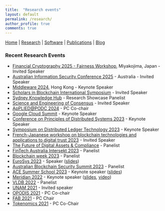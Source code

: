 ```yaml
---
title:  "Research events"
layout: default
permalink: /research/
author_profile: true
comments: true
---
```


[Home](../index) | [Research](../research) | [Software](../software) | [Publications](../publications) | [Blog](../blog)

### Recent Research Events

- [Financial Cryptography 2025 - Fairness Workshop](https://fc25.ifca.ai/cfp.html), Miyakojima, Japan - Invited Speaker
- [Australian Information Security Conference 2025](https://sites.google.com/view/aisc2025/home?authuser=0) - Australia - Invited Speaker
- [Middleware 2024](https://middleware-conf.github.io/2024/), Hong Kong - Keynote Speaker
- [Scholars in Blockchain International Symposium](https://britishblockchainassociation.org/sibis2024/) - Invited Speaker
- [Sydney Knowledge Hub](https://www.sydney.edu.au/engage/industry-business-partnerships/sydney-knowledge-hub.html) - Research Showcase Panelist 
- [Science and Engineering of Consensus](https://tselab.stanford.edu/workshop-sbc24/) - Invited Speaker
- [ApPLIED@PODC 2024](https://www.cse.chalmers.se/~elad/ApPLIED2024/) - PC Co-chair
- [Google Cloud Summit](https://cloudonair.withgoogle.com/events/summit-sydney-2024) - Keynote Speaker
- [Conference on Principles of Distributed Systems 2023](https://xdefago.github.io/opodis23/) - Keynote Speaker
- [Symposium on Distributed Ledger Technology 2023](https://symposium-dlt.org/) - Keynote Speaker
- [French-Japanese workshop on blockchain technologies and applications to digital trust 2023](https://dal.sfc.keio.ac.jp/en/events/2023_10_23-fr-jp-ws/) - Invited Speaker
- [The Future of Digital Assets & Compliance](https://dfcrc.com.au/) - Panelist
- [FinTech Australia Intersekt 2023](https://www.intersektfestival.com/) - Panelist
- [Blockchain week 2023](https://blockchainweek.com.au/) - Panelist
- [EuroSys 2023](https://2023.eurosys.org/) - Speaker ([slides](../slides/EuroSys2023.pdf))
- [Australian Blockchain Security Summit 2023](https://blockchainaustralia.org/australian-blockchain-security-summit/) - Panelist
- [ACE Summer School 2023](https://acesummerschool.github.io/) - Keynote speaker ([slides](../slides/TPS-2023.pdf))
- [Meridian 2022](https://meridian.stellar.org/speakers) - Keynote speaker ([slides](../slides/gramoli-meridian22-final.pdf), [video](https://youtu.be/E4Ie7gb41PY))
- [VLDB 2022](https://vldb.org/2022/?program-schedule-panel) - Panelist
- [UNAM 2021](https://youtu.be/wB5T2G6wZ5g) - Invited speaker
- [OPODIS 2021](https://opodis2021.unistra.fr/) - PC Co-chair
- [FAB 2021](https://scfab.github.io/2021/) - PC Chair
- [Tokenomics 2021](https://sites.google.com/nyu.edu/tokenomics2021) - PC Co-Chair
